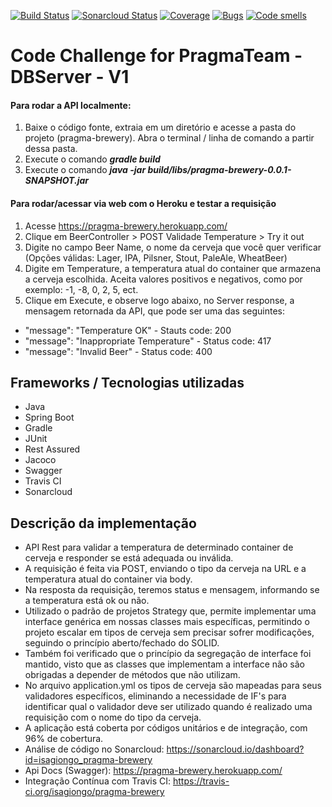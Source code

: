 [![Build Status](https://travis-ci.org/isagiongo/pragma-brewery.svg?branch=master)](https://travis-ci.org/isagiongo/pragma-brewery)
[![Sonarcloud Status](https://sonarcloud.io/api/project_badges/measure?project=isagiongo_pragma-brewery&metric=alert_status)](https://sonarcloud.io/dashboard?id=isagiongo_pragma-brewery)
[![Coverage](https://sonarcloud.io/api/project_badges/measure?project=isagiongo_pragma-brewery&metric=coverage)](https://sonarcloud.io/dashboard?id=isagiongo_pragma-brewery)
[![Bugs](https://sonarcloud.io/api/project_badges/measure?project=isagiongo_pragma-brewery&metric=bugs)](https://sonarcloud.io/dashboard?id=isagiongo_pragma-brewery)
[![Code smells](https://sonarcloud.io/api/project_badges/measure?project=isagiongo_pragma-brewery&metric=code_smells)](https://sonarcloud.io/dashboard?id=isagiongo_pragma-brewery)

# Code Challenge for PragmaTeam - DBServer - V1

#### Para rodar a API localmente:
1. Baixe o código fonte, extraia em um diretório e acesse a pasta do projeto (pragma-brewery). Abra o terminal / linha de comando a partir dessa pasta.
2. Execute o comando **_gradle build_**
3. Execute o comando **_java -jar build/libs/pragma-brewery-0.0.1-SNAPSHOT.jar_**

#### Para rodar/acessar via web com o Heroku e testar a requisição
1. Acesse https://pragma-brewery.herokuapp.com/ 
2. Clique em BeerController > POST Validade Temperature > Try it out
3. Digite no campo Beer Name, o nome da cerveja que você quer verificar (Opções válidas: Lager, IPA, Pilsner, Stout, PaleAle, WheatBeer)
4. Digite em Temperature, a temperatura atual do container que armazena a cerveja escolhida. Aceita valores positivos e negativos, como por exemplo: -1, -8, 0, 2, 5, ect.
5. Clique em Execute, e observe logo abaixo, no Server response, a mensagem retornada da API, que pode ser uma das seguintes:
* "message": "Temperature OK" - Stauts code: 200
* "message": "Inappropriate Temperature" - Status code: 417
* "message": "Invalid Beer" - Status code: 400

## Frameworks / Tecnologias utilizadas
* Java
* Spring Boot
* Gradle
* JUnit
* Rest Assured
* Jacoco
* Swagger
* Travis CI
* Sonarcloud

## Descrição da implementação
- API Rest para validar a temperatura de determinado container de cerveja e responder se está adequada ou inválida. 
- A requisição é feita via POST, enviando o tipo da cerveja na URL e a temperatura atual do container via body. 
- Na resposta da requisição, teremos status e mensagem, informando se a temperatura está ok ou não. 
- Utilizado o padrão de projetos Strategy que, permite implementar uma interface genérica em nossas classes mais específicas, permitindo o projeto 
escalar em tipos de cerveja sem precisar sofrer modificações, seguindo o princípio aberto/fechado do SOLID. 
- Também foi verificado que o princípio da segregação de interface foi mantido, visto que as classes que implementam a interface não são obrigadas a depender de métodos que 
não utilizam. 
- No arquivo application.yml os tipos de cerveja são mapeadas para seus validadores específicos, eliminando a necessidade de 
IF's para identificar qual o validador deve ser utilizado quando é realizado uma requisição com o nome do tipo da cerveja.
- A aplicação está coberta por códigos unitários e de integração, com 96% de cobertura.
- Análise de código no Sonarcloud: https://sonarcloud.io/dashboard?id=isagiongo_pragma-brewery
- Api Docs (Swagger): https://pragma-brewery.herokuapp.com/
- Integração Contínua com Travis CI: https://travis-ci.org/isagiongo/pragma-brewery
